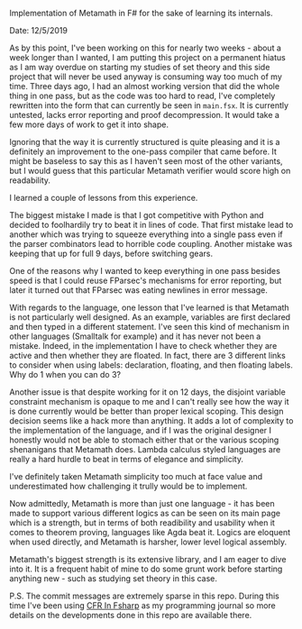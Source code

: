 Implementation of Metamath in F# for the sake of learning its internals.

Date: 12/5/2019

As by this point, I've been working on this for nearly two weeks - about a week longer than I wanted, I am putting this project on a permanent hiatus as I am way overdue on starting my studies of set theory and this side project that will never be used anyway is consuming way too much of my time. Three days ago, I had an almost working version that did the whole thing in one pass, but as the code was too hard to read, I've completely rewritten into the form that can currently be seen in `main.fsx`. It is currently untested, lacks error reporting and proof decompression. It would take a few more days of work to get it into shape.

Ignoring that the way it is currently structured is quite pleasing and it is a definitely an improvement to the one-pass compiler that came before. It might be baseless to say this as I haven't seen most of the other variants, but I would guess that this particular Metamath verifier would score high on readability.

I learned a couple of lessons from this experience.

The biggest mistake I made is that I got competitive with Python and decided to foolhardily try to beat it in lines of code. That first mistake lead to another which was trying to squeeze everything into a single pass even if the parser combinators lead to horrible code coupling. Another mistake was keeping that up for full 9 days, before switching gears.

One of the reasons why I wanted to keep everything in one pass besides speed is that I could reuse FParsec's mechanisms for error reporting, but later it turned out that FParsec was eating newlines in error message.

With regards to the language, one lesson that I've learned is that Metamath is not particularly well designed. As an example, variables are first declared and then typed in a different statement. I've seen this kind of mechanism in other languages (Smalltalk for example) and it has never not been a mistake. Indeed, in the implementation I have to check whether they are active and then whether they are floated. In fact, there are 3 different links to consider when using labels: declaration, floating, and then floating labels. Why do 1 when you can do 3?

Another issue is that despite working for it on 12 days, the disjoint variable constraint mechanism is opaque to me and I can't really see how the way it is done currently would be better than proper lexical scoping. This design decision seems like a hack more than anything. It adds a lot of complexity to the implementation of the language, and if I was the original designer I honestly would not be able to stomach either that or the various scoping shenanigans that Metamath does. Lambda calculus styled languages are really a hard hurdle to beat in terms of elegance and simplicity.

I've definitely taken Metamath simplicity too much at face value and underestimated how challenging it trully would be to implement.

Now admittedly, Metamath is more than just one language - it has been made to support various different logics as can be seen on its main page which is a strength, but in terms of both readibility and usability when it comes to theorem proving, languages like Agda beat it. Logics are eloquent when used directly, and Metamath is harsher, lower level logical assembly.

Metamath's biggest strength is its extensive library, and I am eager to dive into it. It is a frequent habit of mine to do some grunt work before starting anything new - such as studying set theory in this case.

P.S. The commit messages are extremely sparse in this repo. During this time I've been using [CFR In Fsharp](https://github.com/mrakgr/CFR-In-Fsharp) as my programming journal so more details on the developments done in this repo are available there.